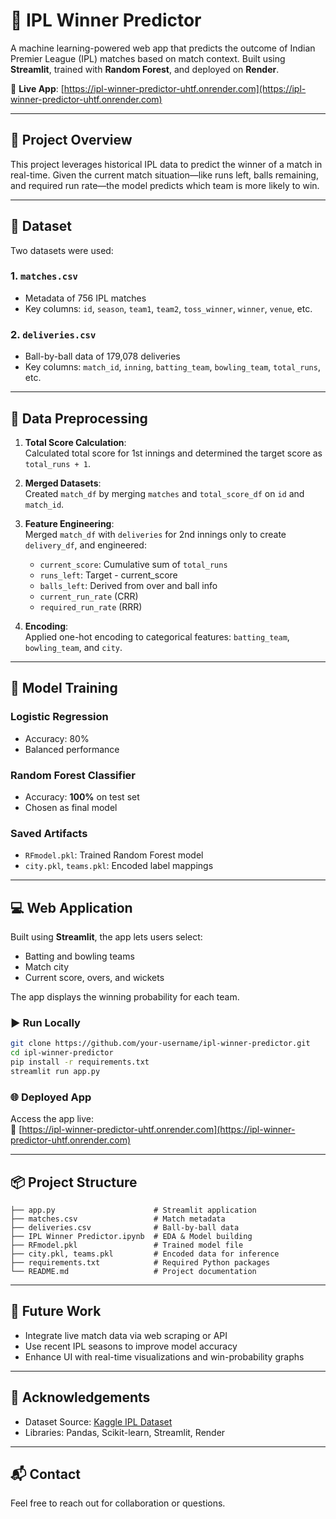 
# 🏏 IPL Winner Predictor

A machine learning-powered web app that predicts the outcome of Indian Premier League (IPL) matches based on match context. Built using **Streamlit**, trained with **Random Forest**, and deployed on **Render**.

🔗 **Live App**: [https://ipl-winner-predictor-uhtf.onrender.com](https://ipl-winner-predictor-uhtf.onrender.com)

---

## 📌 Project Overview

This project leverages historical IPL data to predict the winner of a match in real-time. Given the current match situation—like runs left, balls remaining, and required run rate—the model predicts which team is more likely to win.

---

## 📁 Dataset

Two datasets were used:

### 1. `matches.csv`
- Metadata of 756 IPL matches
- Key columns: `id`, `season`, `team1`, `team2`, `toss_winner`, `winner`, `venue`, etc.

### 2. `deliveries.csv`
- Ball-by-ball data of 179,078 deliveries
- Key columns: `match_id`, `inning`, `batting_team`, `bowling_team`, `total_runs`, etc.

---

## 🧹 Data Preprocessing

1. **Total Score Calculation**:  
   Calculated total score for 1st innings and determined the target score as `total_runs + 1`.

2. **Merged Datasets**:  
   Created `match_df` by merging `matches` and `total_score_df` on `id` and `match_id`.

3. **Feature Engineering**:  
   Merged `match_df` with `deliveries` for 2nd innings only to create `delivery_df`, and engineered:
   - `current_score`: Cumulative sum of `total_runs`
   - `runs_left`: Target - current_score
   - `balls_left`: Derived from over and ball info
   - `current_run_rate` (CRR)
   - `required_run_rate` (RRR)

4. **Encoding**:  
   Applied one-hot encoding to categorical features: `batting_team`, `bowling_team`, and `city`.

---

## 🤖 Model Training

### Logistic Regression
- Accuracy: 80%
- Balanced performance

### Random Forest Classifier
- Accuracy: **100%** on test set
- Chosen as final model

### Saved Artifacts
- `RFmodel.pkl`: Trained Random Forest model
- `city.pkl`, `teams.pkl`: Encoded label mappings

---

## 💻 Web Application

Built using **Streamlit**, the app lets users select:
- Batting and bowling teams
- Match city
- Current score, overs, and wickets

The app displays the winning probability for each team.

### ▶️ Run Locally

```bash
git clone https://github.com/your-username/ipl-winner-predictor.git
cd ipl-winner-predictor
pip install -r requirements.txt
streamlit run app.py
```

### 🌐 Deployed App
Access the app live:  
🔗 [https://ipl-winner-predictor-uhtf.onrender.com](https://ipl-winner-predictor-uhtf.onrender.com)

---

## 📦 Project Structure

```
├── app.py                      # Streamlit application
├── matches.csv                 # Match metadata
├── deliveries.csv              # Ball-by-ball data
├── IPL Winner Predictor.ipynb  # EDA & Model building
├── RFmodel.pkl                 # Trained model file
├── city.pkl, teams.pkl         # Encoded data for inference
├── requirements.txt            # Required Python packages
└── README.md                   # Project documentation
```

---

## 🚀 Future Work

- Integrate live match data via web scraping or API
- Use recent IPL seasons to improve model accuracy
- Enhance UI with real-time visualizations and win-probability graphs

---

## 🙏 Acknowledgements

- Dataset Source: [Kaggle IPL Dataset]([https://www.kaggle.com/datasets/haroon669/ipl-matches-and-deliveries-dataset])
- Libraries: Pandas, Scikit-learn, Streamlit, Render

---

## 📬 Contact

Feel free to reach out for collaboration or questions.
